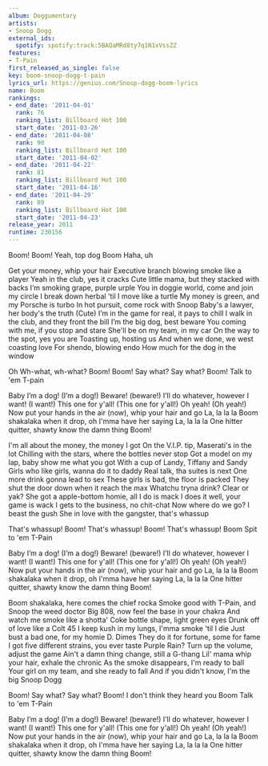 ```yaml
---
album: Doggumentary
artists:
- Snoop Dogg
external_ids:
  spotify: spotify:track:5BAQaMRd8ty7q1N1xVssZZ
features:
- T-Pain
first_released_as_single: false
key: boom-snoop-dogg-t-pain
lyrics_url: https://genius.com/Snoop-dogg-boom-lyrics
name: Boom
rankings:
- end_date: '2011-04-01'
  rank: 76
  ranking_list: Billboard Hot 100
  start_date: '2011-03-26'
- end_date: '2011-04-08'
  rank: 90
  ranking_list: Billboard Hot 100
  start_date: '2011-04-02'
- end_date: '2011-04-22'
  rank: 81
  ranking_list: Billboard Hot 100
  start_date: '2011-04-16'
- end_date: '2011-04-29'
  rank: 89
  ranking_list: Billboard Hot 100
  start_date: '2011-04-23'
release_year: 2011
runtime: 230156
---
```

Boom!
Boom!
Yeah, top dog
Boom
Haha, uh


Get your money, whip your hair
Executive branch blowing smoke like a player
Yeah in the club, yes it cracks
Cute little mama, but they stacked with backs
I’m smoking grape, purple urple
You in doggie world, come and join my circle
I break down herbal 'til I move like a turtle
My money is green, and my Porsche is turbo
In hot pursuit, come rock with Snoop
Baby's a lawyer, her body's the truth (Cute)
I’m in the game for real, it pays to chill
I walk in the club, and they front the bill
I’m the big dog, best beware
You coming with me, if you stop and stare
She'll be on my team, in my car
On the way to the spot, yes you are
Toasting up, hosting us
And when we done, we west coasting love
For shendo, blowing endo
How much for the dog in the window

Oh
Wh-what, wh-what?
Boom!
Boom!
Say what? Say what?
Boom!
Talk to 'em T-pain


Baby I’m a dog! (I’m a dog!) Beware! (beware!)
I’ll do whatever, however I want! (I want!)
This one for y'all! (This one for y'all!) Oh yeah! (Oh yeah!)
Now put your hands in the air (now), whip your hair and go
La, la la la
Boom shakalaka when it drop, oh I'mma have her saying
La, la la la
One hitter quitter, shawty know the damn thing
Boom!


I'm all about the money, the money I got
On the V.I.P. tip, Maserati's in the lot
Chilling with the stars, where the bottles never stop
Got a model on my lap, baby show me what you got
With a cup of Landy, Tiffany and Sandy
Girls who like girls, wanna do it to daddy
Real talk, tha suites is next
One more drink gonna lead to sex
These girls is bad, the floor is packed
They shut the door down when it reach the max
Whatchu tryna drink? Clear or yak?
She got a apple-bottom homie, all I do is mack
I does it well, your game is wack
I gets to the business, no chit-chat
Now where do we go? I beast the gush
She in love with the gangster, that's whassup

That's whassup!
Boom!
That's whassup!
Boom!
That's whassup!
Boom
Spit to 'em T-Pain


Baby I’m a dog! (I’m a dog!) Beware! (beware!)
I’ll do whatever, however I want! (I want!)
This one for y'all! (This one for y'all!) Oh yeah! (Oh yeah!)
Now put your hands in the air (now), whip your hair and go
La, la la la
Boom shakalaka when it drop, oh I'mma have her saying
La, la la la
One hitter quitter, shawty know the damn thing
Boom!


Boom shakalaka, here comes the chief rocka
Smoke good with T-Pain, and Snoop the weed doctor
Big 808, now feel the base in your chakra
And watch me smoke like a shotta'
Coke bottle shape, light green eyes
Drunk off of love like a Colt 45
I keep kush in my lungs, I'mma smoke 'til I die
Just bust a bad one, for my homie D. Dimes
They do it for fortune, some for fame
I got five different strains, you ever taste Purple Rain?
Turn up the volume, adjust the game
Ain't a damn thing change, still a G-thang
Lil' mama whip your hair, exhale the chronic
As the smoke disappears, I'm ready to ball
Your girl on my team, and she ready to fall
And if you didn't know, I'm the big Snoop Dogg

Boom!
Say what? Say what?
Boom!
I don't think they heard you
Boom
Talk to 'em T-Pain


Baby I’m a dog! (I’m a dog!) Beware! (beware!)
I’ll do whatever, however I want! (I want!)
This one for y'all! (This one for y'all!) Oh yeah! (Oh yeah!)
Now put your hands in the air (now), whip your hair and go
La, la la la
Boom shakalaka when it drop, oh I'mma have her saying
La, la la la
One hitter quitter, shawty know the damn thing
Boom!

